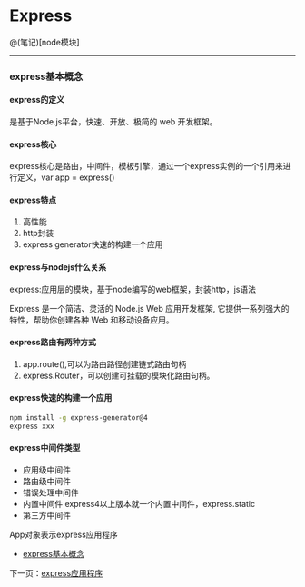 # Express

@(笔记)[node模块]

-------------------

### express基本概念 

#### express的定义

是基于Node.js平台，快速、开放、极简的 web 开发框架。

#### express核心

express核心是路由，中间件，模板引擎，通过一个express实例的一个引用来进行定义，var app = express()

#### express特点
1. 高性能
2. http封装
3. express generator快速的构建一个应用

#### express与nodejs什么关系
express:应用层的模块，基于node编写的web框架，封装http，js语法

Express 是一个简洁、灵活的 Node.js Web 应用开发框架, 它提供一系列强大的特性，帮助你创建各种 Web 和移动设备应用。

#### express路由有两种方式
1. app.route(),可以为路由路径创建链式路由句柄
2. express.Router，可以创建可挂载的模块化路由句柄。

#### express快速的构建一个应用
```bash
npm install -g express-generator@4
express xxx
```


#### express中间件类型
- 应用级中间件
- 路由级中间件
- 错误处理中间件
- 内置中间件 express4以上版本就一个内置中间件，express.static
- 第三方中间件

App对象表示express应用程序

- [express基本概念](https://github.com/lhywell/book/blob/master/express/README.md)

下一页：[express应用程序](https://github.com/lhywell/book/blob/master/express/1.1README.md)